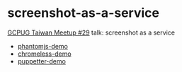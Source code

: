# screenshot-as-a-service

[GCPUG Taiwan Meetup #29](https://gcpugtw.kktix.cc/events/meetup201709) talk: screenshot as a service

- [phantomjs-demo](./phantomjs-demo/README.md)
- [chromeless-demo](./chromeless-demo/README.md)
- [puppetter-demo](./puppetter-demo/README,md)